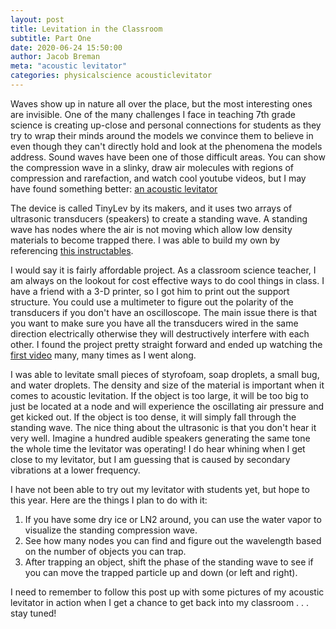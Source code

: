 ```yaml
---
layout: post
title: Levitation in the Classroom
subtitle: Part One
date: 2020-06-24 15:50:00
author: Jacob Breman
meta: "acoustic levitator"
categories: physicalscience acousticlevitator
---
```

Waves show up in nature all over the place, but the most interesting ones are invisible.  One of the many challenges I face in teaching 7th grade science is creating up-close and personal connections for students as they try to wrap their minds around the models we convince them to believe in even though they can't directly hold and look at the phenomena the models address. Sound waves have been one of those difficult areas.  You can show the compression wave in a slinky, draw air molecules with regions of compression and rarefaction, and watch cool youtube videos, but I may have found something better: [an acoustic levitator](https://aip.scitation.org/doi/full/10.1063/1.4989995 "the original scientific publication")

The device is called TinyLev by its makers, and it uses two arrays of ultrasonic transducers (speakers) to create a standing wave.  A standing wave has nodes where the air is not moving which allow low density materials to become trapped there. I was able to build my own by referencing [this instructables](https://www.instructables.com/id/Acoustic-Levitator/).  

I would say it is fairly affordable project.  As a classroom science teacher, I am always on the lookout for cost effective ways to do cool things in class. I have a friend with a 3-D printer, so I got him to print out the support structure. You could use a multimeter to figure out the polarity of the transducers if you don't have an oscilloscope.  The main issue there is that you want to make sure you have all the transducers wired in the same direction electrically otherwise they will destructively interfere with each other. I found the project pretty straight forward and ended up watching the [first video](https://www.youtube.com/watch?v=yVDWrWpaBho) many, many times as I went along.

I was able to levitate small pieces of styrofoam, soap droplets, a small bug, and water droplets.  The density and size of the material is important when it comes to acoustic levitation.  If the object is too large, it will be too big to just be located at a node and will experience the oscillating air pressure and get kicked out.  If the object is too dense, it will simply fall through the standing wave. The nice thing about the ultrasonic is that you don't hear it very well.  Imagine a hundred audible speakers generating the same tone the whole time the levitator was operating!  I do hear whining when I get close to my levitator, but I am guessing that is caused by secondary vibrations at a lower frequency.

I have not been able to try out my levitator with students yet, but hope to this year.  Here are the things I plan to do with it:

1. If you have some dry ice or LN2 around, you can use the water vapor to visualize the standing compression wave.
2. See how many nodes you can find and figure out the wavelength based on the number of objects you can trap.
3. After trapping an object, shift the phase of the standing wave to see if you can move the trapped particle up and down (or left and right).

I need to remember to follow this post up with some pictures of my acoustic levitator in action when I get a chance to get back into my classroom . . . stay tuned!

